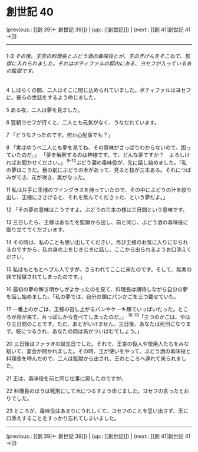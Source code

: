 # 創世記 40

(previous:: [[創 39|← 創世記 39]]) | (up:: [[創世記]]) | (next:: [[創 41|創世記 41 →]])

***
###### 1-3 その後、王宮の料理長とぶどう酒の毒味役とが、王のきげんをそこねて、監獄に入れられました。それはポティファルの邸内にある、ヨセフが入っているあの監獄です。 



4 
しばらくの間、二人はそこに閉じ込められていました。ポティファルはヨセフに、彼らの世話をするよう命じました。 



5 
ある夜、二人は夢を見ました。 



6 
翌朝ヨセフが行くと、二人とも元気がなく、うなだれています。 



7 
「どうなさったのです。何か心配事でも？」 



8 
「実はゆうべ二人とも夢を見てね、その意味がさっぱりわからないので、困っていたのだ。」 「夢を解釈するのは神様です。で、どんな夢ですか？　よろしければお聞かせください。」 <sup class="versenum">9-10</sup>ぶどう酒の毒味役が、先に話し始めました。「私の夢はこうだ。目の前にぶどうの木があって、見ると枝が三本ある。それにつぼみができ、花が咲き、実がなった。 



11 
私は片手に王様のワイングラスを持っていたので、その中にぶどうの汁を絞り出し、王様にささげると、それを飲んでくださった、という夢だよ。」 



12 
「その夢の意味はこうですよ。ぶどうの三本の枝は三日間という意味です。 



13 
三日したら、王様はあなたを監獄から出し、前と同じ、ぶどう酒の毒味役に取り立ててくださいます。 



14 
その時は、私のことも思い出してください。再び王様のお気に入りになられるのですから、私の身の上をじきじきに話し、ここから出られるようお口添えください。 



15 
私はもともとヘブル人ですが、さらわれてここに来たのです。そして、無実の罪で投獄されてしまったのです。」 



16 
最初の夢の解き明かしがよかったのを見て、料理長は期待しながら自分の夢を話し始めました。「私の夢では、自分の頭にパンかごを三つ載せていた。 



17 
一番上のかごは、王様の召し上がるパンやケーキ類でいっぱいだった。ところが鳥が来て、片っぱしから食べてしまったのだ。」 <sup class="versenum">18-19</sup>「三つのかごは、やはり三日間のことです。ただ、あとがいけません。三日後、あなたは死刑になります。枝につるされ、あなたの肉は鳥がついばむでしょう。」 



20 
三日後はファラオの誕生日でした。それで、王宮の役人や使用人たちをみな招いて、宴会が開かれました。その時、王が使いをやって、ぶどう酒の毒味役と料理長を呼んだので、二人は監獄から出され、王のところへ連れて来られました。 



21 
王は、毒味役を前と同じ仕事に戻したのですが、 



22 
料理長のほうは死刑にして木につるすよう命じました。ヨセフの言ったとおりでした。 



23 
ところが、毒味役はあまりにうれしくて、ヨセフのことを思い出さず、王に口添えすることをすっかり忘れてしまいました。

***

(previous:: [[創 39|← 創世記 39]]) | (up:: [[創世記]]) | (next:: [[創 41|創世記 41 →]])
